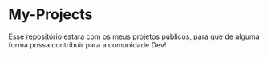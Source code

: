 # My-Projects
Esse repositório estara com os meus projetos publicos, para que de alguma forma possa contribuir para a comunidade Dev!

